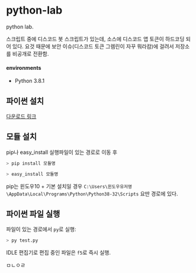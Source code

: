 # python-lab

python lab.

스크립트 중에 디스코드 봇 스크립트가 있는데, 소스에 디스코드 앱 토큰이 하드코딩 되어 있다. 요것 때문에 보안 이슈(디스코드 토큰 그렘린이 자꾸 뭐라캄)에 걸려서 저장소를 비공개로 전환함.

#### environments

- Python 3.8.1

## 파이썬 설치

[다운로드 링크](https://www.python.org/downloads/)

## 모듈 설치

pip나 easy_install 실행파일이 있는 경로로 이동 후

```py
> pip install 모듈명
```

```py
> easy_install 모듈명
```

pip는 윈도우10 + 기본 설치일 경우 `C:\Users\윈도우유저명\AppData\Local\Programs\Python\Python38-32\Scripts` 요딴 경로에 있다.

## 파이썬 파일 실행

파일이 있는 경로에서 `py`로 실행:

```py
> py test.py
```

IDLE 편집기로 편집 중인 파일은 `f5`로 즉시 실행.

ㅁㄴㅇㄹ